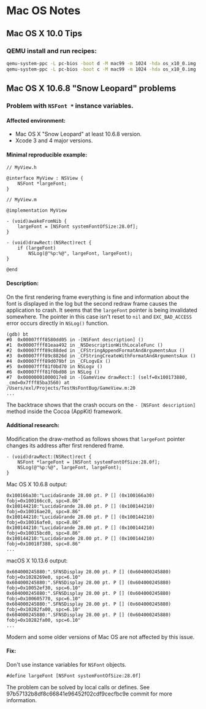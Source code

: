 Mac OS Notes
============

## Mac OS X 10.0 Tips

### QEMU install and run recipes:

```bash
qemu-system-ppc -L pc-bios -boot d -M mac99 -m 1024 -hda os_x10_0.img -cdrom osx_100_4k78_install.iso
qemu-system-ppc -L pc-bios -boot c -M mac99 -m 1024 -hda os_x10_0.img
```

## Mac OS X 10.6.8 "Snow Leopard" problems

### Problem with `NSFont *` instance variables.

#### Affected environment:

* Mac OS X "Snow Leopard" at least 10.6.8 version.
* Xcode 3 and 4 major versions.

#### Minimal reproducible example:

```objc
// MyView.h

@interface MyView : NSView {
	NSFont *largeFont;
}
```

```objc
// MyView.m

@implementation MyView

- (void)awakeFromNib {
	largeFont = [NSFont systemFontOfSize:28.0f];
}

- (void)drawRect:(NSRect)rect {
	if (largeFont)
		NSLog(@"%p:%@", largeFont, largeFont);
}

@end
```

#### Description:

On the first rendering frame everything is fine and information about the font is displayed in the log but the second redraw frame causes the application to crash. It seems that the `largeFont` pointer is being invalidated somewhere. The pointer in this case isn't reset to `nil` and `EXC_BAD_ACCESS` error occurs directly in `NSLog()` function.

```
(gdb) bt
#0  0x00007fff8580dd05 in -[NSFont description] ()
#1  0x00007fff81eaa492 in _NSDescriptionWithLocaleFunc ()
#2  0x00007fff89c88ded in _CFStringAppendFormatAndArgumentsAux ()
#3  0x00007fff89c8826d in _CFStringCreateWithFormatAndArgumentsAux ()
#4  0x00007fff89d079bf in _CFLogvEx ()
#5  0x00007fff81f0bd70 in NSLogv ()
#6  0x00007fff81f0bd08 in NSLog ()
#7  0x00000001000017e8 in -[GameView drawRect:] (self=0x100173880, _cmd=0x7fff85ba3560) at /Users/exl/Projects/TestNsFontBug/GameView.m:20
...
```

The backtrace shows that the crash occurs on the `- [NSFont description]` method inside the Cocoa (AppKit) framework.

#### Additional research:

Modification the draw-method as follows shows that `largeFont` pointer changes its address after first rendered frame.

```objc
- (void)drawRect:(NSRect)rect {
	NSFont *largeFont = [NSFont systemFontOfSize:28.0f];
	NSLog(@"%p:%@", largeFont, largeFont);
}
```

Mac OS X 10.6.8 output:

```
0x100166a30:"LucidaGrande 28.00 pt. P [] (0x100166a30) fobj=0x100166cc0, spc=8.86"
0x100144210:"LucidaGrande 28.00 pt. P [] (0x100144210) fobj=0x10016ae20, spc=8.86"
0x100144210:"LucidaGrande 28.00 pt. P [] (0x100144210) fobj=0x10016afe0, spc=8.86"
0x100144210:"LucidaGrande 28.00 pt. P [] (0x100144210) fobj=0x10015bcd0, spc=8.86"
0x100144210:"LucidaGrande 28.00 pt. P [] (0x100144210) fobj=0x10018f380, spc=8.86"
...
```

macOS X 10.13.6 output:

```
0x604000245880:".SFNSDisplay 28.00 pt. P [] (0x604000245880) fobj=0x1028269e0, spc=6.10"
0x604000245880:".SFNSDisplay 28.00 pt. P [] (0x604000245880) fobj=0x10052ef30, spc=6.10"
0x604000245880:".SFNSDisplay 28.00 pt. P [] (0x604000245880) fobj=0x100605770, spc=6.10"
0x604000245880:".SFNSDisplay 28.00 pt. P [] (0x604000245880) fobj=0x10282fa00, spc=6.10"
0x604000245880:".SFNSDisplay 28.00 pt. P [] (0x604000245880) fobj=0x10282fa00, spc=6.10"
...
```

Modern and some older versions of Mac OS are not affected by this issue.

#### Fix:

Don't use instance variables for `NSFont` objects.

```objc
#define largeFont [NSFont systemFontOfSize:28.0f]
```

The problem can be solved by local calls or defines. See 97b57132b8df8c66841e96452f02cdf9cecfbc9e commit for more information.
